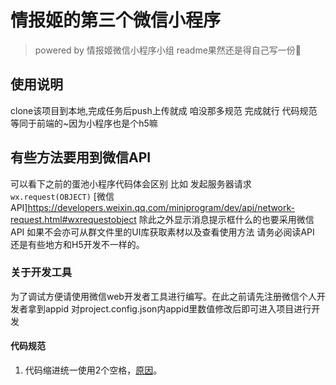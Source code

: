 # 情报姬的第三个微信小程序
> powered by 情报姬微信小程序小组
readme果然还是得自己写一份🤣

## 使用说明
clone该项目到本地,完成任务后push上传就成 咱没那多规范 完成就行
代码规范   等同于前端的~因为小程序也是个h5嘛
## 有些方法要用到微信API
可以看下之前的蛋池小程序代码体会区别
比如 发起服务器请求
```wx.request(OBJECT)```
[微信API]https://developers.weixin.qq.com/miniprogram/dev/api/network-request.html#wxrequestobject
除此之外显示消息提示框什么的也要采用微信API 如果不会亦可从群文件里的UI库获取素材以及查看使用方法
请务必阅读API 还是有些地方和H5开发不一样的。
### 关于开发工具
为了调试方便请使用微信web开发者工具进行编写。在此之前请先注册微信个人开发者拿到appid 对project.config.json内appid里数值修改后即可进入项目进行开发
#### 代码规范

1. 代码缩进统一使用2个空格，[原因](https://github.com/o2team/guide/issues/3)。
